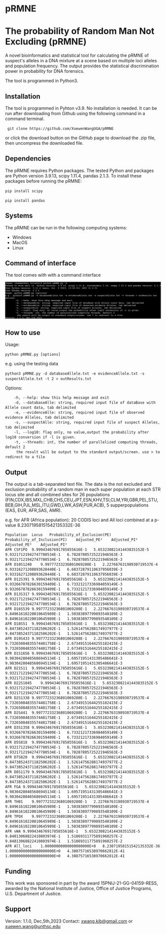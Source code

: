 # pRMNE
# The probability of Random Man Not Excluding (pRMNE)

A novel bioinformatics and statistical tool for calculating the pRMNE of suspect's alleles in a DNA mixture at a scene based on multiple loci alleles and population frequency. The output provides the statistical discrimination power in probability for DNA forensics. 

The tool is programmed in Python3.

## Installation

The tool is programmed in Pyhton v3.9. No installation is needed. It can be run after downloading from Github using the following command in a command terminal.

` git clone https://github.com/XuewenWangUGA/pRMNE`


or click the download button on the GitHub page to download the .zip file, then uncompress the downloaded file.

## Dependencies
The pRMNE requires Python packages. The tested Python and packages are Python version 3.9.13, scipy 1.11.4, pandas 2.1.3. To install these packages before running the pRMNE:

`pip install scipy`

`pip install pandas`

## Systems

The pRMNE can be run in the following computing systems:

* Windows
* MacOS
* Linux

## Command of interface

The tool comes with with a command interface

![What is this](pRMNE.png)

## How to use

Usage: 

`python pRMNE.py [options]`

e.g. using the testing data

`python3 pRMNE.py -d databaseAllele.txt -e evidenceAllele.txt -s suspectAllele.txt -t 2 > outResults.txt`

Options:
    
        -h, --help: show this help message and exit
        -d, --databaseAlle: string, required input file of dataBase with Allele count data, tab delimited
        -e, --evidenceAlle: string, required input file of observed evidence Alleles, tab delimited
        -s, --suspectAlle: string, required input file of suspect Alleles, tab delimited
        -l, --log10: flag only, no value,output the probability after log10 conversion if -l is given.
        -t, --threads: int, the number of parallelized computing threads, default 2
         the result will be output to the standard output/screen. use > to redirect to a file
    
## Output

The output is a tab-separated text file. The data is the not excluded and exclusion probability of a random man in each super population at each STR locus site and all combined sites for  26 populations (FIN,CDX,IBS,MXL,CHB,CHS,CEU,JPT,ESN,KHV,TSI,CLM,YRI,GBR,PEL,STU,BEB,GIH,PJL,MSL,ITU,GWD,LWK,ASW,PUR,ACB), 5 supperpopulations (EAS, EUR, AFR,SAS, AMR).

e.g. for AFR (Africa population): 20 CODIS loci and  All loci combined at a p-value 8.23071958151542135332E-36

    Population	Locus	Probability_of_Exclusion(PE)	Probability_of_Inclusion(PI)	Adjusted_PE²	Adjusted_PI²	Adjusted_PE³	Adjusted_PI³
    AFR	CSF1PO	9.99943467691785855616E-1	5.65323082141443835152E-5	9.93217121942747780534E-1	6.78287805725221946563E-3	9.93217121942747780534E-1	6.78287805725221946563E-3
    AFR	D10S1248	9.99777233236801069280E-1	2.22766763198930719537E-4	9.93316271208893620440E-1	6.68372879110637956039E-3	9.93316271208893620440E-1	6.68372879110637956039E-3
    AFR	D12S391	9.99943467691785855616E-1	5.65323082141443835152E-5	9.93266787826630159409E-1	6.73321217336984059149E-3	9.93266787826630159409E-1	6.73321217336984059149E-3
    AFR	D13S317	9.99943467691785855616E-1	5.65323082141443835152E-5	9.93217121942747780534E-1	6.78287805725221946563E-3	9.93217121942747780534E-1	6.78287805725221946563E-3
    AFR	D16S539	9.99777233236801069280E-1	2.22766763198930719537E-4	9.84961610220010645989E-1	1.50383897799893540109E-2	9.84961610220010645989E-1	1.50383897799893540109E-2
    AFR	D18S51	9.99943467691785855616E-1	5.65323082141443835152E-5	9.84738524371182506202E-1	1.52614756288174937977E-2	9.84738524371182506202E-1	1.52614756288174937977E-2
    AFR	D19S433	9.99777233236801069280E-1	2.22766763198930719537E-4	9.73265084835574481758E-1	2.67349151644255182415E-2	9.73265084835574481758E-1	2.67349151644255182415E-2
    AFR	D1S1656	9.99943467691785855616E-1	5.65323082141443835152E-5	9.98304280485686945134E-1	1.69571951431305486641E-3	9.98304280485686945134E-1	1.69571951431305486641E-3
    AFR	D21S11	9.99943467691785855616E-1	5.65323082141443835152E-5	9.93217121942747780534E-1	6.78287805725221946563E-3	9.93217121942747780534E-1	6.78287805725221946563E-3
    AFR	D22S1045	9.99943467691785855616E-1	5.65323082141443835152E-5	9.93217121942747780534E-1	6.78287805725221946563E-3	9.93217121942747780534E-1	6.78287805725221946563E-3
    AFR	D2S1338	9.99777233236801069280E-1	2.22766763198930719537E-4	9.73265084835574481758E-1	2.67349151644255182415E-2	9.73265084835574481758E-1	2.67349151644255182415E-2
    AFR	D2S441	9.99777233236801069280E-1	2.22766763198930719537E-4	9.73265084835574481758E-1	2.67349151644255182415E-2	9.73265084835574481758E-1	2.67349151644255182415E-2
    AFR	D3S1358	9.99943467691785855616E-1	5.65323082141443835152E-5	9.93266787826630159409E-1	6.73321217336984059149E-3	9.93266787826630159409E-1	6.73321217336984059149E-3
    AFR	D5S818	9.99943467691785855616E-1	5.65323082141443835152E-5	9.93217121942747780534E-1	6.78287805725221946563E-3	9.93217121942747780534E-1	6.78287805725221946563E-3
    AFR	D7S820	9.99943467691785855616E-1	5.65323082141443835152E-5	9.84738524371182506202E-1	1.52614756288174937977E-2	9.84738524371182506202E-1	1.52614756288174937977E-2
    AFR	D8S1179	9.99943467691785855616E-1	5.65323082141443835152E-5	9.84738524371182506202E-1	1.52614756288174937977E-2	9.84738524371182506202E-1	1.52614756288174937977E-2
    AFR	FGA	9.99943467691785855616E-1	5.65323082141443835152E-5	9.98304280485686945134E-1	1.69571951431305486641E-3	9.98304280485686945134E-1	1.69571951431305486641E-3
    AFR	TH01	9.99777233236801069280E-1	2.22766763198930719537E-4	9.84961610220010645989E-1	1.50383897799893540109E-2	9.84961610220010645989E-1	1.50383897799893540109E-2
    AFR	TPOX	9.99777233236801069280E-1	2.22766763198930719537E-4	9.84961610220010645989E-1	1.50383897799893540109E-2	9.84961610220010645989E-1	1.50383897799893540109E-2
    AFR	vWA	9.99943467691785855616E-1	5.65323082141443835152E-5	9.84813068822410803974E-1	1.51869311775891960257E-2	9.84813068822410803974E-1	1.51869311775891960257E-2
    AFR	All_loci	1.00000000000000000000E+0	8.23071958151542135332E-36	1.00000000000000000000E+0	4.38875716538970662812E-41	1.00000000000000000000E+0	4.38875716538970662812E-41


## Funding

This work was sponsored in part by the award 15PNIJ-21-GG-04159-RESS, awarded by the National Institute of Justice, Office of Justice Programs, U.S. Department of Justice.

## Support

Version: 1.1.0, Dec,5th,2023
Contact: xwang.kib@gmail.com or xuewen.wang@unthsc.edu 
